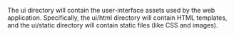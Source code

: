 The ui directory will contain the user-interface assets used by the web application.
Specifically, the ui/html directory will contain HTML templates, and the ui/static
directory will contain static files (like CSS and images).